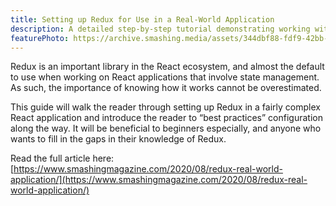 ```yaml
---
title: Setting up Redux for Use in a Real-World Application
description: A detailed step-by-step tutorial demonstrating working with Redux in a real-world application.
featurePhoto: https://archive.smashing.media/assets/344dbf88-fdf9-42bb-adb4-46f01eedd629/01f2121c-7b89-4f45-a808-5359671e44b7/fig-01-application-data-model.png
---
```


Redux is an important library in the React ecosystem, and almost the default to use when working on React applications that involve state management. As such, the importance of knowing how it works cannot be overestimated.

This guide will walk the reader through setting up Redux in a fairly complex React application and introduce the reader to “best practices” configuration along the way. It will be beneficial to beginners especially, and anyone who wants to fill in the gaps in their knowledge of Redux.

Read the full article here: [https://www.smashingmagazine.com/2020/08/redux-real-world-application/](https://www.smashingmagazine.com/2020/08/redux-real-world-application/)
